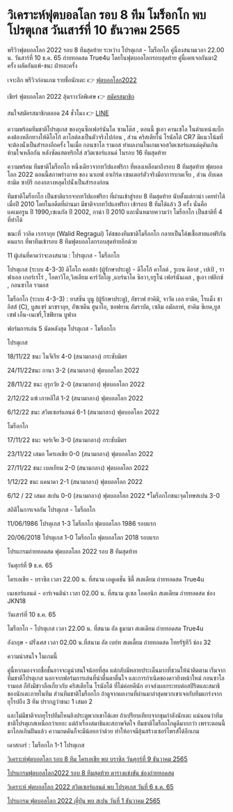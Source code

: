 # วิเคราะห์ฟุตบอลโลก รอบ 8 ทีม โมร็อกโก พบ โปรตุเกส วันเสาร์ที่ 10 ธันวาคม 2565

พรีวิวฟุตบอลโลก 2022 รอบ 8 ทีมสุดท้าย ระหว่าง โปรตุเกส - โมร็อกโก คู่นี้ลงสนามเวลา 22.00 น. วันสาร์ที่ 10 ธ.ค. 65 ถ่ายทอดสด True4u โดยในฟุตบอลโลกรอบสุดท้าย คู่นี้เคยเจอกันมา2 ครั้ง ผลัดกันแพ้-ชนะ ฝ่ายละครั้ง

เจาะลึก พรีวิวก่อนเกม รายชื่อนักเตะ 👉 [ฟุตบอลโลก2022](https://www.ufa88s.info/)

เชียร์ ฟุตบอลโลก 2022 ลุ้นรางวัลพิเศษ 👉 [สมัครสมาชิก](https://member.ufa88s.info/register/?s=wwwufa88s&lang=th)

สนใจสมัครสมาชิกตลอด 24 ชั่วโมง 👉 [LINE](https://line.me/R/ti/p/@283xkvif)

ความพร้อมทีมชาติโปรตุเกส ของกุนซือเฟอร์นันโด ซานโต๊ส , ตอนนี้ ชูเอา คานเซโล ในตำแหน่งแบ็ก คงต้องหลีกทางให้ดิโอโก้ ดาโลต์ลงเป็นตัวจริงไปก่อน , ส่วน คริสเตียโน่ โรนัลโด้ CR7 มีแนวโน้มที่จะต้องนั่งเป็นสำรองอีกครั้ง ในเมื่อ กอนซาโล รามอส  ทำผลงานในเกมเจอสวิตเซอร์แลนด์ดุดันเกินห้ามใจเหลือกัน หลังซัดแฮตทริกใส่ สวิตเซอร์แลนด์ ในรอบ 16 ทีมสุดท้าย 

ความพร้อม ทีมชาติโมร็อกโก หนึ่งเดียวจากทวีปแอฟริกา ที่หลงเหลือมาถึงรอบ 8 ทีมสุดท้าย ฟุตบอลโลก 2022 ตอนนี้สภาพร่างกาย ของ นาเยฟ อาเกิร์ด เซนเตอร์ตัวจริงมีอาการบาดเจ็บ , ส่วน อับเดลฮามิด ซาบิรี กองกลางหลุดไปนั่งเป็นสำรองก่อน 

ทีมชาติโมร็อกโก เป็นชาติแรกจากทวีปแอฟริกา ที่ผ่านเข้าสู่รอบ 8 ทีมสุดท้าย นับตั้งแต่กาน่า เคยทำได้เมื่อปี 2010 โดยในอดีตที่ผ่านมา มีชาติจากทวีปแอฟริกา เข้ารอบ 8 ทีมได้แล้ว 3 ครั้ง นั่นคือ แคเมอรูน ปี 1990,เซเนกัล ปี 2002, กาน่า ปี 2010 และนั่นหมายความว่า โมร็อกโก เป็นชาติที่ 4 ที่ทำได้ 

ขณะที่ วาลิด เรกรากุย (Walid Regragui) โค้ชของทีมชาติโมร็อกโก กลายเป็นโค้ชเชื้อสายแอฟริกัน คนแรก ที่พาทีมเข้ารอบ 8 ทีมฟุตบอลโลกรอบสุดท้ายอีกด้วย 

11 ผู้เล่นที่คาดว่าจะลงสนาม : โปรตุเกส - โมร็อกโก 

โปรตุเกส (ระบบ 4-3-3) ดิโอโก คอสต้า (ผู้รักษาประตู) - ดีโอโก้ ดาโลต์ , รูเบน ดิอาส , เปเป้ , ราฟาเอล เกอร์เรโร่ , โอตาวิโอ,วิลเลียม คาร์วัลโญ ,แบร์นาโด ซิลวา,บรูโน่ เฟอร์นันเดส , ชูเอา เฟลิกซ์ , กอนซาโล รามอส 

โมร็อกโก (ระบบ 4-3-3) : ยาสซีน บูนู (ผู้รักษาประตู), อัชราฟ ฮาคิมิ, จาวัด เอล ยามิค, โรแม็ง ชาอิสส์ (C), บูสแซร์ มาซราอุย, อัซเซดีน ฮูนาไอ, ซอฟยาน อัมราบัต, เซลิม อมัลลาห์, ฮาคิม ซิเยค,ยูสเซฟ เอ็น-เนเชรี่,โซฟิยาน บูฟาล

ฟอร์มการเล่น 5 นัดหลังสุด โปรตุเกส - โมร็อกโก 

โปรตุเกส

18/11/22 ชนะ ไนจีเรีย 4-0 (สนามกลาง) กระชับมิตร

24/11/22ชนะ กานา 3-2 (สนามกลาง) ฟุตบอลโลก 2022

28/11/22 ชนะ อุรุกวัย 2-0 (สนามกลาง) ฟุตบอลโลก 2022

2/12/22 แพ้ เกาหลีใต้ 1-2 (สนามกลาง) ฟุตบอลโลก 2022

6/12/22 ชนะ สวิตเซอร์แลนด์ 6-1 (สนามกลาง) ฟุตบอลโลก 2022 

โมร็อกโก

17/11/22 ชนะ จอร์เจีย 3-0 (สนามกลาง) กระชับมิตร

23/11/22 เสมอ โครเอเชีย 0-0 (สนามกลาง) ฟุตบอลโลก 2022

27/11/22 ชนะ เบลเยียม 2-0 (สนามกลาง) ฟุตบอลโลก 2022 

1/12/22 ชนะ แคนาดา 2-1 (สนามกลาง) ฟุตบอลโลก 2022 

6/12 / 22 เสมอ สเปน 0-0 (สนามกลาง) ฟุตบอลโลก 2022  *โมร็อกโกชนะจุดโทษสเปน 3-0 

สถิติในการเจอกัน  โปรตุเกส - โมร็อกโก 

11/06/1986 โปรตุเกส 1-3 โมร็อกโก ฟุตบอลโลก 1986 รอบแรก

20/06/2018 โปรตุเกส 1-0 โมร็อกโก ฟุตบอลโลก 2018 รอบแรก

โปรแกรมถ่ายทอดสด ฟุตบอลโลก 2022 รอบ 8 ทีมสุดท้าย 

วันศุกร์ที่ 9 ธ.ค. 65

โครเอเชีย - บราซิล  เวลา 22.00 น. ที่สนาม เอดูเคชั่น ซิตี้ สเตเดียม  ถ่ายทอดสด True4u

เนเธอร์แลนด์ - อาร์เจนติน่า  เวลา 02.00 น. ที่สนาม ลูเซล ไอคอนิก สเตเดียม ถ่ายทอดสด ช่อง JKN18

วันเสาร์ที่ 10 ธ.ค. 65 

โมร็อกโก - โปรตุเกส  เวลา 22.00 น. ที่สนาม อัล ธูมามา สเตเดียม ถ่ายทอดสด True4u 

อังกฤษ - ฝรั่งเศส  เวลา 02.00 น.ที่สนาม อัล เบย์ท สเตเดี้ยม ถ่ายทอดสด ไทยรัฐทีวี ช่อง 32

ความน่าสนใจ ในเกมนี้

คู่นี้หากมองจากชื่อชั้นอาจจะดูน่าสนใจน้อยที่สุด แต่กลับมีหลายประเด็นมากที่ชวนให้น่าติดตาม เริ่มจากทีมชาติโปรตุเกส นอกจากฟอร์มการเล่นที่น่าตื่นตาตื่นใจ และการกำเนิดของดาวยิงหน้าใหม่ กอนซาโล รามอส ก็ยังมีข่าวลือเกี่ยวกับ คริสเตียโน โรนัลโด้ ที่ไม่ค่อยดีนัก อาจส่งผลกระทบต่อสปิริตและสมาธิของนักเตะภายในทีม ส่วนทีมชาติโมร็อกโก ถ้าดูจากผลงานที่ผ่านมาล่าสุดพวกเขาเจอกับทีมแกร่งจากยุโรปถึง 3 ทีม ปรากฏว่าชนะ 1 เสมอ 2 

และไม่มีชาติจากยุโรปทีมไหนยิงประตูพวกเขาได้เลย ถ้าเปรียบเทียบจากขุมกำลังนักเตะ แน่นอนว่าทีมชาติโปรตุเกสเหนือกว่าเยอะ แต่ถ้าเรื่องสมาธิและสภาพจิตใจ ทีมชาติโมร็อกโกดูดีมากกว่า เพราะตอนนี้มาไกลเกินฝันแล้ว ความกดดันก็จะมีน้อยกว่าด้วย ทำให้อาจมีลุ้นสร้างเซอร์ไพรส์ได้อีกเกม

เดาสกอร์ : โมร็อกโก 1-1 โปรตุเกส

[วิเคราะห์ฟุตบอลโลก รอบ 8 ทีม โครเอเชีย พบ บราซิล วันศุกร์ที่ 9 ธันวาคม 2565](https://github.com/aaamagic/croatiabrazil2022)

[โปรแกรมฟุตบอลโลก2022 รอบ 8 ทีมสุดท้าย ตารางแข่งขัน ช่องถ่ายทอดสด](https://atom.io/packages/%E0%B9%82%E0%B8%9B%E0%B8%A3%E0%B9%81%E0%B8%81%E0%B8%A3%E0%B8%A1%E0%B8%9F%E0%B8%B8%E0%B8%95%E0%B8%9A%E0%B8%AD%E0%B8%A5%E0%B9%82%E0%B8%A5%E0%B8%812022%20%E0%B8%A3%E0%B8%AD%E0%B8%9A%208%20%E0%B8%97%E0%B8%B5%E0%B8%A1%E0%B8%AA%E0%B8%B8%E0%B8%94%E0%B8%97%E0%B9%89%E0%B8%B2%E0%B8%A2%20%E0%B8%8A%E0%B9%88%E0%B8%AD%E0%B8%87%E0%B8%96%E0%B9%88%E0%B8%B2%E0%B8%A2%E0%B8%97%E0%B8%AD%E0%B8%94%E0%B8%AA%E0%B8%94)

[วิเคราะห์ ฟุตบอลโลก 2022 สวิตเซอร์แลนด์ พบ โปรตุเกส วันที่ 6 ธ.ค. 65](https://atom.io/packages/%E0%B8%A7%E0%B8%B4%E0%B9%80%E0%B8%84%E0%B8%A3%E0%B8%B2%E0%B8%B0%E0%B8%AB%E0%B9%8C%20%E0%B8%9F%E0%B8%B8%E0%B8%95%E0%B8%9A%E0%B8%AD%E0%B8%A5%E0%B9%82%E0%B8%A5%E0%B8%81%202022%20%E0%B8%AA%E0%B8%A7%E0%B8%B4%E0%B8%95%E0%B9%80%E0%B8%8B%E0%B8%AD%E0%B8%A3%E0%B9%8C%E0%B9%81%E0%B8%A5%E0%B8%99%E0%B8%94%E0%B9%8C%20%E0%B8%9E%E0%B8%9A%20%E0%B9%82%E0%B8%9B%E0%B8%A3%E0%B8%95%E0%B8%B8%E0%B9%80%E0%B8%81%E0%B8%AA%20%E0%B8%A7%E0%B8%B1%E0%B8%99%E0%B8%97%E0%B8%B5%E0%B9%88%206%20%E0%B8%98.%E0%B8%84.%2065)

[โปรแกรม ฟุตบอลโลก 2022 ญี่ปุ่น พบ สเปน วันที่ 1 ธันวาคม 2565](https://atom.io/packages/%E0%B9%82%E0%B8%9B%E0%B8%A3%E0%B9%81%E0%B8%81%E0%B8%A3%E0%B8%A1%20%E0%B8%9F%E0%B8%B8%E0%B8%95%E0%B8%9A%E0%B8%AD%E0%B8%A5%E0%B9%82%E0%B8%A5%E0%B8%81%202022%20%E0%B8%8D%E0%B8%B5%E0%B9%88%E0%B8%9B%E0%B8%B8%E0%B9%88%E0%B8%99%20%E0%B8%9E%E0%B8%9A%20%E0%B8%AA%E0%B9%80%E0%B8%9B%E0%B8%99%20%E0%B8%A7%E0%B8%B1%E0%B8%99%E0%B8%97%E0%B8%B5%E0%B9%88%201%20%E0%B8%98%E0%B8%B1%E0%B8%99%E0%B8%A7%E0%B8%B2%E0%B8%84%E0%B8%A1%202565%20%E0%B8%8A%E0%B9%88%E0%B8%AD%E0%B8%87%E0%B8%96%E0%B9%88%E0%B8%B2%E0%B8%A2%E0%B8%97%E0%B8%AD%E0%B8%94%E0%B8%AA%E0%B8%94)
